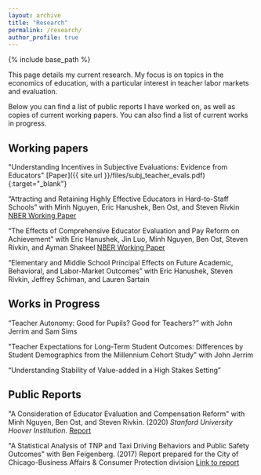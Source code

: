 ```yaml
---
layout: archive
title: "Research"
permalink: /research/
author_profile: true
---
```


{% include base_path %}

This page details my current research. My focus is on topics in the economics of education, with a particular interest in teacher labor markets and evaluation. 

Below you can find a list of public reports I have worked on, as well as copies of current working papers. You can also find a list of current works in progress.

## Working papers

"Understanding Incentives in Subjective Evaluations: Evidence from Educators" [Paper]({{ site.url }}/files/subj_teacher_evals.pdf){:target="_blank"}

“Attracting and Retaining Highly Effective Educators in Hard-to-Staff Schools” with Minh Nguyen, Eric Hanushek, Ben Ost, and Steven Rivkin [NBER Working Paper](https://www.nber.org/papers/w31051)

“The Effects of Comprehensive Educator Evaluation and Pay Reform on Achievement” with Eric Hanushek, Jin Luo, Minh Nguyen, Ben Ost, Steven Rivkin, and Ayman Shakeel [NBER Working Paper](https://www.nber.org/papers/w31073)

“Elementary and Middle School Principal Effects on Future Academic, Behavioral, and Labor-Market Outcomes” with Eric Hanushek, Steven Rivkin, Jeffrey Schiman, and Lauren Sartain

## Works in Progress

“Teacher Autonomy: Good for Pupils? Good for Teachers?” with John Jerrim and Sam Sims

"Teacher Expectations for Long-Term Student Outcomes: Differences by Student Demographics from the Millennium Cohort Study" with John Jerrim

“Understanding Stability of Value-added in a High Stakes Setting”

## Public Reports

"A Consideration of Educator Evaluation and Compensation Reform" with Minh Nguyen, Ben Ost, and Steven Rivkin. (2020) *Stanford University Hoover Institution*. [Report](https://www.hoover.org/sites/default/files/research/docs/rivkin_webreadypdf_revised.pdf)

"A Statistical Analysis of TNP and Taxi Driving Behaviors and Public Safety Outcomes" with Ben Feigenberg. (2017) Report prepared for the City of Chicago-Business Affairs & Consumer Protection division [Link to report](https://www.chicago.gov/content/dam/city/depts/obm/supp_info/2018Budget/2018DeptResponses/BACP%20Hearing%20Responses.pdf)





 
